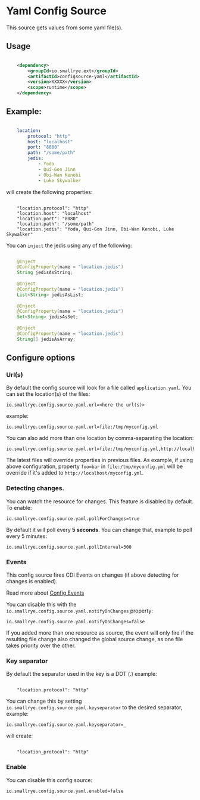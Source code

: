 # Yaml Config Source

This source gets values from some yaml file(s).

## Usage

```xml

    <dependency>
        <groupId>io.smallrye.ext</groupId>
        <artifactId>configsource-yaml</artifactId>
        <version>XXXXX</version>
        <scope>runtime</scope>
    </dependency>

```

## Example:

```yaml

    location:
        protocol: "http"
        host: "localhost"
        port: "8080"
        path: "/some/path"
        jedis:
            - Yoda
            - Qui-Gon Jinn
            - Obi-Wan Kenobi
            - Luke Skywalker
```

will create the following properties:

```property
    
    "location.protocol": "http"
    "location.host": "localhost"
    "location.port": "8080"
    "location.path": "/some/path"
    "location.jedis": "Yoda, Qui-Gon Jinn, Obi-Wan Kenobi, Luke Skywalker"

```

You can `inject` the jedis using any of the following:

```java

    @Inject
    @ConfigProperty(name = "location.jedis")
    String jedisAsString; 
    
    @Inject
    @ConfigProperty(name = "location.jedis")
    List<String> jedisAsList;
    
    @Inject
    @ConfigProperty(name = "location.jedis")
    Set<String> jedisAsSet;
    
    @Inject
    @ConfigProperty(name = "location.jedis")
    String[] jedisAsArray;

```

## Configure options

### Url(s)

By default the config source will look for a file called `application.yaml`. You can set the location(s) of the files:

    io.smallrye.config.source.yaml.url=<here the url(s)>

example:

    io.smallrye.config.source.yaml.url=file:/tmp/myconfig.yml

You can also add more than one location by comma-separating the location:

    io.smallrye.config.source.yaml.url=file:/tmp/myconfig.yml,http://localhost/myconfig.yml

The latest files will override properties in previous files. As example, if using above configuration, property `foo=bar` in `file:/tmp/myconfig.yml` will be override if it's added to `http://localhost/myconfig.yml`.

### Detecting changes.

You can watch the resource for changes. This feature is disabled by default. To enable:

    io.smallrye.config.source.yaml.pollForChanges=true

By default it will poll every **5 seconds**. You can change that, example to poll every 5 minutes:

    io.smallrye.config.source.yaml.pollInterval=300

### Events

This config source fires CDI Events on changes (if above detecting for changes is enabled).

Read more about [Config Events](https://github.com/smallrye/smallrye-config/tree/master/extensions/utils/events)

You can disable this with the `io.smallrye.config.source.yaml.notifyOnChanges` property:

    io.smallrye.config.source.yaml.notifyOnChanges=false

If you added more than one resource as source, the event will only fire if the resulting file change also changed the global source change, as one file takes priority over the other.

### Key separator

By default the separator used in the key is a DOT (.) example:

```property
    
    "location.protocol": "http"
```

You can change this by setting `io.smallrye.config.source.yaml.keyseparator` to the desired separator, example:

    io.smallrye.config.source.yaml.keyseparator=_

will create:

```property
    
    "location_protocol": "http"
```

### Enable

You can disable this config source:
    
    io.smallrye.config.source.yaml.enabled=false